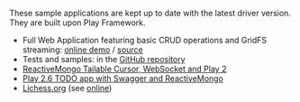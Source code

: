 These sample applications are kept up to date with the latest driver version. They are built upon Play Framework.

* Full Web Application featuring basic CRUD operations and GridFS streaming: [online demo](http://reactivemongo-demo-app.herokuapp.com/) / [source](https://github.com/cchantep/reactivemongo-demo-app)
* Tests and samples: in the [GitHub repository](https://github.com/ReactiveMongo/ReactiveMongo/tree/{{site.latest_release}}/driver/src/test/scala)
* [ReactiveMongo Tailable Cursor, WebSocket and Play 2](https://github.com/sgodbillon/reactivemongo-tailablecursor-demo)
* [Play 2.6 TODO app with Swagger and ReactiveMongo](https://github.com/ricsirigu/play26-swagger-reactivemongo)
* [Lichess.org](https://github.com/ornicar/lila) (see [online](https://lichess.org/))
